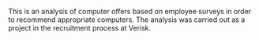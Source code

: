This is an analysis of computer offers based on employee surveys in order to recommend appropriate computers. 
The analysis was carried out as a project in the recruitment process at Verisk.